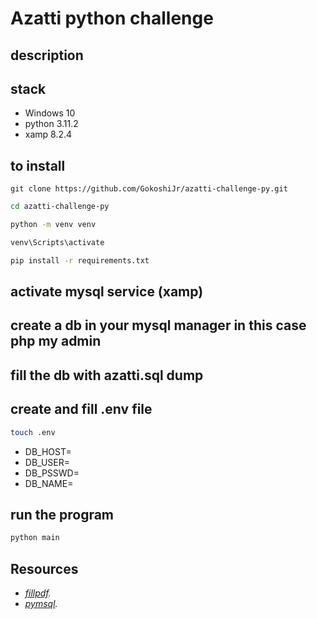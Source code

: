# Azatti python challenge

## description

## stack
- Windows 10
- python 3.11.2
- xamp 8.2.4

## to install

```git
git clone https://github.com/GokoshiJr/azatti-challenge-py.git
```

```bash
cd azatti-challenge-py
```

```bash
python -m venv venv
```

```bash
venv\Scripts\activate
```

```bash
pip install -r requirements.txt
```

## activate mysql service (xamp)

## create a db in your mysql manager in this case php my admin

## fill the db with azatti.sql dump

## create and fill .env file

```bash
touch .env
```

- DB_HOST=
- DB_USER=
- DB_PSSWD=
- DB_NAME=

## run the program

```bash
python main
```

## Resources

- *[fillpdf](https://fillpdf.readthedocs.io/en/latest/).*
- *[pymsql](https://github.com/PyMySQL/PyMySQL).*


